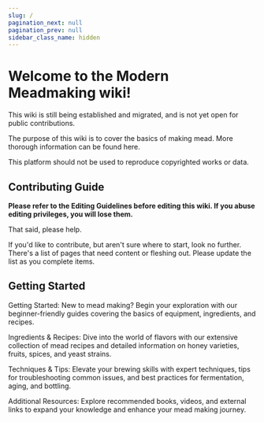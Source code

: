 ```yaml
---
slug: /
pagination_next: null
pagination_prev: null
sidebar_class_name: hidden
---
```


# Welcome to the Modern Meadmaking wiki!

This wiki is still being established and migrated, and is not yet open for public contributions.

The purpose of this wiki is to cover the basics of making mead. More thorough information can be found here.

This platform should not be used to reproduce copyrighted works or data.

## Contributing Guide

**Please refer to the Editing Guidelines before editing this wiki. If you abuse editing privileges, you will lose
them.**

That said, please help.

If you'd like to contribute, but aren't sure where to start, look no further. There's a list of pages that need content
or fleshing out. Please update the list as you complete items.

## Getting Started

Getting Started: New to mead making? Begin your exploration with our beginner-friendly guides covering the basics of equipment, ingredients, and recipes.

Ingredients & Recipes: Dive into the world of flavors with our extensive collection of mead recipes and detailed information on honey varieties, fruits, spices, and yeast strains.

Techniques & Tips: Elevate your brewing skills with expert techniques, tips for troubleshooting common issues, and best practices for fermentation, aging, and bottling.

Additional Resources: Explore recommended books, videos, and external links to expand your knowledge and enhance your mead making journey.
